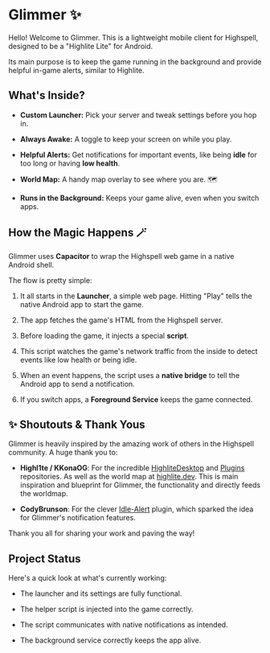 # Glimmer ✨

Hello! Welcome to Glimmer. This is a lightweight mobile client for Highspell, designed to be a "Highlite Lite" for Android.

Its main purpose is to keep the game running in the background and provide helpful in-game alerts, similar to Highlite.

## What's Inside?

*   **Custom Launcher:** Pick your server and tweak settings before you hop in.
    
*   **Always Awake:** A toggle to keep your screen on while you play.
    
*   **Helpful Alerts:** Get notifications for important events, like being **idle** for too long or having **low health**.
    
*   **World Map:** A handy map overlay to see where you are. 🗺️
    
*   **Runs in the Background:** Keeps your game alive, even when you switch apps.
    

## How the Magic Happens 🪄

Glimmer uses  **Capacitor** to wrap the Highspell web game in a native Android shell.

The flow is pretty simple:

1.  It all starts in the **Launcher**, a simple web page. Hitting "Play" tells the native Android app to start the game.
    
2.  The app fetches the game's HTML from the Highspell server.
    
3.  Before loading the game, it injects a special **script**.
    
4.  This script watches the game's network traffic from the inside to detect events like low health or being idle.
    
5.  When an event happens, the script uses a **native bridge** to tell the Android app to send a notification.
    
6.  If you switch apps, a **Foreground Service** keeps the game connected.
    

## ✨ Shoutouts & Thank Yous

Glimmer is heavily inspired by the amazing work of others in the Highspell community. A huge thank you to:

*   **Highl1te / KKonaOG**: For the incredible [HighliteDesktop](https://github.com/Highl1te/HighliteDesktop/) and  [Plugins](https://github.com/Highl1te/Plugins) repositories. As well as the world map at [highlite.dev](https://highlite.dev). This is main inspiration and blueprint for Glimmer, the functionality and directly feeds the worldmap.
    
*   **CodyBrunson**: For the clever [Idle-Alert](https://github.com/CodyBrunson/Idle-Alert) plugin, which sparked the idea for Glimmer's notification features.
    
Thank you all for sharing your work and paving the way!


## Project Status

Here's a quick look at what's currently working:

*   The launcher and its settings are fully functional.
    
*   The helper script is injected into the game correctly.
    
*   The script communicates with native notifications as intended.
    
*   The background service correctly keeps the app alive.